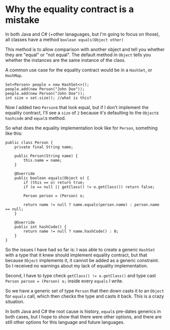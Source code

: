Why the equality contract is a mistake
==

In both Java and C# (+other lanaguages, but I'm going to focus on those), all classes have a method `boolean equals(Object other)`

This method is to allow comparison with another object and tell you whether they are "equal" or "not equal". The default method in `Object` tells you whether the instances are the same instance of the class.

A common use case for the equality contract would be in a `HashSet`, or `HashMap`.

```
Set<Person> people = new HashSet<>();
people.add(new Person("John Doe"));
people.add(new Person("John Doe"));
int size = set.size(); //what is this?
```

Now I added two `Person`s that look equal, but if I don't implement the equality contract, I'll see a `size` of `2` because it's defaulting to the `Object`s `hashcode` and `equal`s method.

So what does the equality implementation look like for `Person`, something like this:

```
public class Person {
    private final String name;

    public Person(String name) {
        this.name = name;
    }

    @Override
    public boolean equals(Object o) {
        if (this == o) return true;
        if (o == null || getClass() != o.getClass()) return false;

        Person person = (Person) o;

        return name != null ? name.equals(person.name) : person.name == null;
    }

    @Override
    public int hashCode() {
        return name != null ? name.hashCode() : 0;
    }
}

```

So the issues I have had so far is: I was able to create a generic `HashSet` with a type that it knew should implement equality contract, but that because `Object` implements it, it cannot be added as a generic constraint. So I received no warnings about my lack of equality implementation.

Second, I have to type check `getClass() != o.getClass()` and type cast `Person person = (Person) o;` inside every `equals` I write.

So we have a generic set of type `Person` that then down casts it to an `Object` for `equals` call, which then checks the type and casts it back. This is a crazy situation.

In both Java and C# the root cause is history, `equal`s pre-dates generics in both cases, but I hope to show that there were other options, and there are still other options for this language and future languages.

